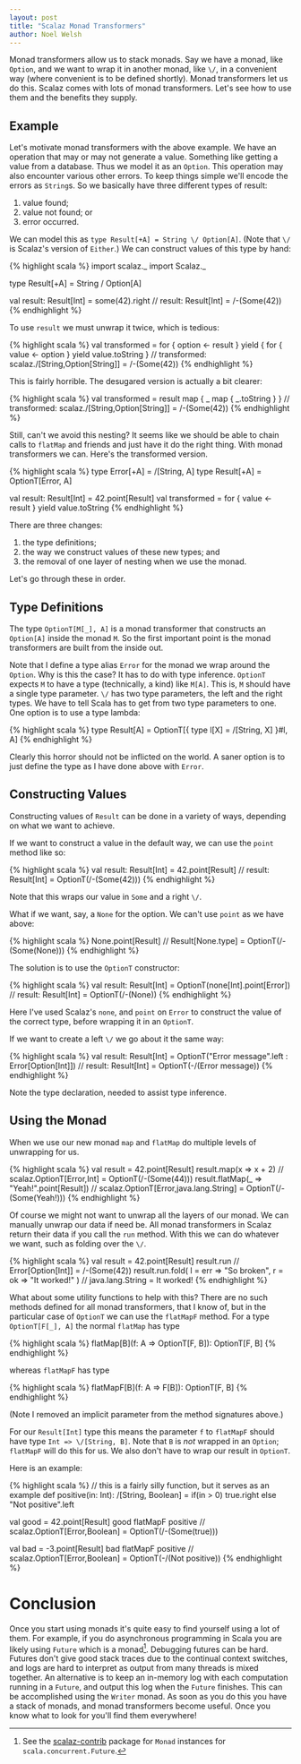 ```yaml
---
layout: post
title: "Scalaz Monad Transformers"
author: Noel Welsh
---
```


Monad transformers allow us to stack monads. Say we have a monad, like `Option`, and we want to wrap it in another monad, like `\/`, in a convenient way (where convenient is to be defined shortly). Monad transformers let us do this. Scalaz comes with lots of monad transformers. Let's see how to use them and the benefits they supply.

<!-- break -->

## Example

Let's motivate monad transformers with the above example. We have an operation that may or may not generate a value. Something like getting a value from a database. Thus we model it as an `Option`. This operation may also encounter various other errors. To keep things simple we'll encode the errors as `String`s. So we basically have three different types of result:

1. value found;
2. value not found; or
3. error occurred.

We can model this as `type Result[+A] = String \/ Option[A]`. (Note that `\/` is Scalaz's version of `Either`.)  We can construct values of this type by hand:

{% highlight scala %}
import scalaz._
import Scalaz._

type Result[+A] = String \/ Option[A]

val result: Result[Int] = some(42).right
// result: Result[Int] = \/-(Some(42))
{% endhighlight %}

To use `result` we must unwrap it twice, which is tedious:

{% highlight scala %}
val transformed =
  for {
    option <- result
  } yield {
    for {
      value <- option
    } yield value.toString
  }
// transformed: scalaz.\/[String,Option[String]] = \/-(Some(42))
{% endhighlight %}

This is fairly horrible. The desugared version is actually a bit clearer:

{% highlight scala %}
val transformed = result map { _ map { _.toString } }
// transformed: scalaz.\/[String,Option[String]] = \/-(Some(42))
{% endhighlight %}

Still, can't we avoid this nesting? It seems like we should be able to chain calls to `flatMap` and friends and just have it do the right thing. With monad transformers we can. Here's the transformed version.

{% highlight scala %}
type Error[+A] = \/[String, A]
type Result[+A] = OptionT[Error, A]

val result: Result[Int] = 42.point[Result]
val transformed =
  for {
    value <- result
  } yield value.toString
{% endhighlight %}

There are three changes:

1. the type definitions;
2. the way we construct values of these new types; and
3. the removal of one layer of nesting when we use the monad.

Let's go through these in order.

## Type Definitions

The type `OptionT[M[_], A]` is a monad transformer that constructs an `Option[A]` inside the monad `M`. So the first important point is the monad transformers are built from the inside out.

Note that I define a type alias `Error` for the monad we wrap around the `Option`. Why is this the case? It has to do with type inference. `OptionT` expects `M` to have a type (technically, a kind) like `M[A]`. This is, `M` should have a single type parameter. `\/` has two type parameters, the left and the right types. We have to tell Scala has to get from two type parameters to one. One option is to use a type lambda:

{% highlight scala %}
type Result[A] = OptionT[{ type l[X] = \/[String, X] }#l, A]
{% endhighlight %}

Clearly this horror should not be inflicted on the world. A saner option is to just define the type as I have done above with `Error`.

## Constructing Values

Constructing values of `Result` can be done in a variety of ways, depending on what we want to achieve.

If we want to construct a value in the default way, we can use the `point` method like so:

{% highlight scala %}
val result: Result[Int] = 42.point[Result]
// result: Result[Int] = OptionT(\/-(Some(42)))
{% endhighlight %}

Note that this wraps our value in `Some` and a right `\/`.

What if we want, say, a `None` for the option. We can't use `point` as we have above:

{% highlight scala %}
None.point[Result]
// Result[None.type] = OptionT(\/-(Some(None)))
{% endhighlight %}

The solution is to use the `OptionT` constructor:

{% highlight scala %}
val result: Result[Int] = OptionT(none[Int].point[Error])
// result: Result[Int] = OptionT(\/-(None))
{% endhighlight %}

Here I've used Scalaz's `none`, and `point` on `Error` to construct the value of the correct type, before wrapping it in an `OptionT`.

If we want to create a left `\/` we go about it the same way:

{% highlight scala %}
val result: Result[Int] = OptionT("Error message".left : Error[Option[Int]])
// result: Result[Int] = OptionT(-\/(Error message))
{% endhighlight %}

Note the type declaration, needed to assist type inference.


## Using the Monad

When we use our new monad `map` and `flatMap` do multiple levels of unwrapping for us.

{% highlight scala %}
val result = 42.point[Result]
result.map(x => x + 2)
// scalaz.OptionT[Error,Int] = OptionT(\/-(Some(44)))
result.flatMap(_ => "Yeah!".point[Result])
// scalaz.OptionT[Error,java.lang.String] = OptionT(\/-(Some(Yeah!)))
{% endhighlight %}

Of course we might not want to unwrap all the layers of our monad. We can manually unwrap our data if need be. All monad transformers in Scalaz return their data if you call the `run` method. With this we can do whatever we want, such as folding over the `\/`.

{% highlight scala %}
val result = 42.point[Result]
result.run
// Error[Option[Int]] = \/-(Some(42))
result.run.fold(
  l = err => "So broken",
  r = ok  => "It worked!"
)
// java.lang.String = It worked!
{% endhighlight %}

What about some utility functions to help with this? There are no such methods defined for all monad transformers, that I know of, but in the particular case of `OptionT` we can use the `flatMapF` method. For a type `OptionT[F[_], A]` the normal `flatMap` has type

{% highlight scala %}
flatMap[B](f: A => OptionT[F, B]): OptionT[F, B]
{% endhighlight %}

whereas `flatMapF` has type

{% highlight scala %}
flatMapF[B](f: A => F[B]): OptionT[F, B]
{% endhighlight %}

(Note I removed an implicit parameter from the method signatures above.)

For our `Result[Int]` type this means the parameter `f` to `flatMapF` should have type `Int => \/[String, B]`. Note that `B` is *not* wrapped in an `Option`; `flatMapF` will do this for us. We also don't have to wrap our result in `OptionT`.

Here is an example:

{% highlight scala %}
// this is a fairly silly function, but it serves as an example
def positive(in: Int): \/[String, Boolean] =
  if(in > 0)
    true.right
  else
    "Not positive".left

val good = 42.point[Result]
good flatMapF positive
// scalaz.OptionT[Error,Boolean] = OptionT(\/-(Some(true)))

val bad = -3.point[Result]
bad flatMapF positive
// scalaz.OptionT[Error,Boolean] = OptionT(-\/(Not positive))
{% endhighlight %}


# Conclusion

Once you start using monads it's quite easy to find yourself using a lot of them. For example, if you do asynchronous programming in Scala you are likely using `Future` which is a monad[^scalaz-contrib]. Debugging futures can be hard. Futures don't give good stack traces due to the continual context switches, and logs are hard to interpret as output from many threads is mixed together. An alternative is to keep an in-memory log with each computation running in a `Future`, and output this log when the `Future` finishes. This can be accomplished using the `Writer` monad. As soon as you do this you have a stack of monads, and monad transformers become useful. Once you know what to look for you'll find them everywhere!

[^scalaz-contrib]: See the [scalaz-contrib](https://github.com/typelevel/scalaz-contrib) package for `Monad` instances for `scala.concurrent.Future`.
